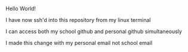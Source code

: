 Hello World!

I have now ssh'd into this repository from my linux terminal

I can access both my school github and personal github simultaneously

I made this change with my personal email not school email
